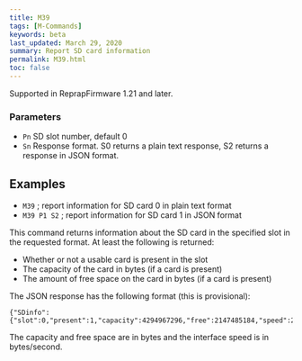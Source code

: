 ```yaml
---
title: M39
tags: [M-Commands] 
keywords: beta 
last_updated: March 29, 2020 
summary: Report SD card information 
permalink: M39.html
toc: false 
---
```



Supported in ReprapFirmware 1.21 and later.

### Parameters

* `Pn` SD slot number, default 0
* `Sn` Response format. S0 returns a plain text response, S2 returns a response in JSON format.

## Examples

* `M39`   ; report information for SD card 0 in plain text format
* `M39 P1 S2` ; report information for SD card 1 in JSON format

This command returns information about the SD card in the specified slot in the requested format. At least the following is returned:

* Whether or not a usable card is present in the slot
* The capacity of the card in bytes (if a card is present)
* The amount of free space on the card in bytes (if a card is present)

The JSON response has the following format (this is provisional):

```
{"SDinfo":{"slot":0,"present":1,"capacity":4294967296,"free":2147485184,"speed":20971520}}
```

The capacity and free space are in bytes and the interface speed is in bytes/second.

